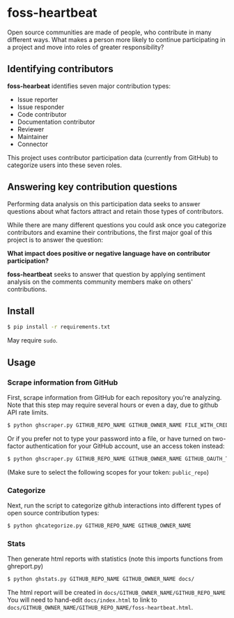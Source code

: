 # foss-heartbeat

Open source communities are made of people, who contribute in many different
ways. What makes a person more likely to continue participating in a project
and move into roles of greater responsibility?

## Identifying contributors

**foss-hearbeat** identifies seven major contribution types:

 - Issue reporter
 - Issue responder
 - Code contributor
 - Documentation contributor
 - Reviewer
 - Maintainer
 - Connector

This project uses contributor participation data (currently from GitHub) to
categorize users into these seven roles.

## Answering key contribution questions

Performing data analysis on this participation data seeks to answer
questions about what factors attract and retain those types of contributors.

While there are many different questions you could ask once you categorize
contributors and examine their contributions, the first major goal of this
project is to answer the question:

**What impact does positive or negative language have on contributor
participation?**

**foss-heartbeat** seeks to answer that question by applying sentiment
analysis on the comments community members make on others' contributions.

## Install

```bash
$ pip install -r requirements.txt
```

May require `sudo`.

## Usage

### Scrape information from GitHub

First, scrape information from GitHub for each repository you're analyzing.
Note that this step may require several hours or even a day, due to github
API rate limits.

```bash
$ python ghscraper.py GITHUB_REPO_NAME GITHUB_OWNER_NAME FILE_WITH_CREDENTIALS
```

Or if you prefer not to type your password into a file, or have turned on two-factor authentication for your GitHub account, use an access token instead:

```bash
$ python ghscraper.py GITHUB_REPO_NAME GITHUB_OWNER_NAME GITHUB_OAUTH_TOKEN
```

(Make sure to select the following scopes for your token: `public_repo`)

### Categorize

Next, run the script to categorize github interactions into different types
of open source contribution types:

```bash
$ python ghcategorize.py GITHUB_REPO_NAME GITHUB_OWNER_NAME
```

### Stats

Then generate html reports with statistics (note this imports functions from ghreport.py)

```bash
$ python ghstats.py GITHUB_REPO_NAME GITHUB_OWNER_NAME docs/
```

The html report will be created in ```docs/GITHUB_OWNER_NAME/GITHUB_REPO_NAME```
You will need to hand-edit ```docs/index.html```
to link to ```docs/GITHUB_OWNER_NAME/GITHUB_REPO_NAME/foss-heartbeat.html```.
